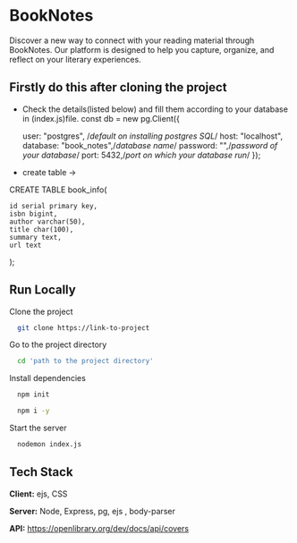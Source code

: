 
# BookNotes

Discover a new way to connect with your reading material through BookNotes. Our platform is designed to help you capture, organize, and reflect on your literary experiences.


## Firstly do this after cloning the project

* Check the details(listed below) and fill them according to your database in (index.js)file.
const db = new pg.Client({

    user: "postgres", /*default on installing postgres SQL*/
    host: "localhost",
    database: "book_notes",/*database name*/
    password: "",/*password of your database*/
    port: 5432,/*port on which your database run*/
  });

* create table ->

CREATE TABLE book_info(

	id serial primary key,
	isbn bigint,
	author varchar(50),
	title char(100),
	summary text,
	url text
);
  




## Run Locally

Clone the project

```bash
  git clone https://link-to-project
```

Go to the project directory

```bash
  cd 'path to the project directory'
```

Install dependencies

```bash
  npm init
```
```bash
  npm i -y
```

Start the server

```bash
  nodemon index.js
```


## Tech Stack

**Client:** ejs, CSS

**Server:** Node, Express, pg, ejs , body-parser

**API:** https://openlibrary.org/dev/docs/api/covers
